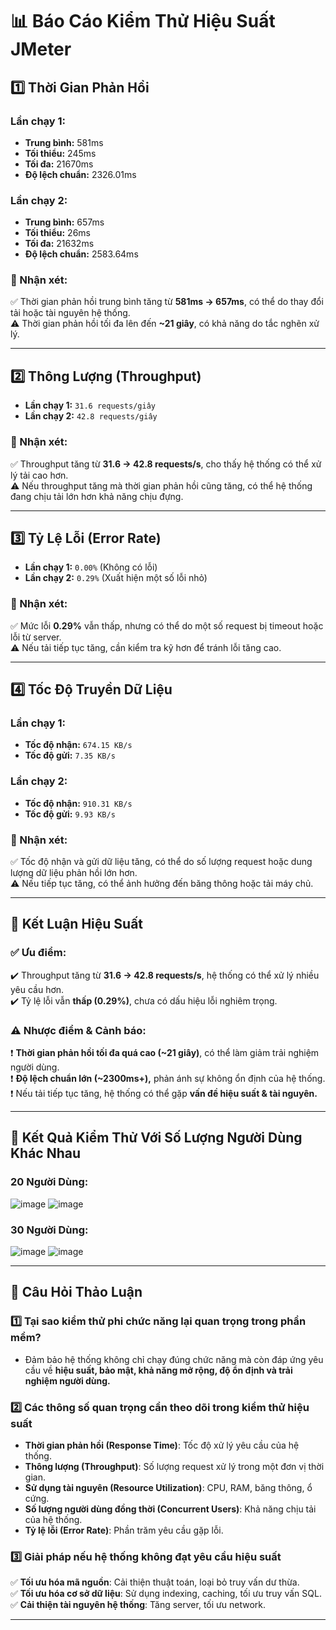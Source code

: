 # 📊 Báo Cáo Kiểm Thử Hiệu Suất JMeter

## 1️⃣ Thời Gian Phản Hồi

### **Lần chạy 1:**
- **Trung bình:** 581ms
- **Tối thiểu:** 245ms
- **Tối đa:** 21670ms
- **Độ lệch chuẩn:** 2326.01ms

### **Lần chạy 2:**
- **Trung bình:** 657ms
- **Tối thiểu:** 26ms
- **Tối đa:** 21632ms
- **Độ lệch chuẩn:** 2583.64ms

### **📌 Nhận xét:**
✅ Thời gian phản hồi trung bình tăng từ **581ms → 657ms**, có thể do thay đổi tải hoặc tài nguyên hệ thống.  
⚠️ Thời gian phản hồi tối đa lên đến **~21 giây**, có khả năng do tắc nghẽn xử lý.

---

## 2️⃣ Thông Lượng (Throughput)

- **Lần chạy 1:** `31.6 requests/giây`
- **Lần chạy 2:** `42.8 requests/giây`

### **📌 Nhận xét:**
✅ Throughput tăng từ **31.6 → 42.8 requests/s**, cho thấy hệ thống có thể xử lý tải cao hơn.  
⚠️ Nếu throughput tăng mà thời gian phản hồi cũng tăng, có thể hệ thống đang chịu tải lớn hơn khả năng chịu đựng.

---

## 3️⃣ Tỷ Lệ Lỗi (Error Rate)

- **Lần chạy 1:** `0.00%` (Không có lỗi)
- **Lần chạy 2:** `0.29%` (Xuất hiện một số lỗi nhỏ)

### **📌 Nhận xét:**
✅ Mức lỗi **0.29%** vẫn thấp, nhưng có thể do một số request bị timeout hoặc lỗi từ server.  
⚠️ Nếu tải tiếp tục tăng, cần kiểm tra kỹ hơn để tránh lỗi tăng cao.

---

## 4️⃣ Tốc Độ Truyền Dữ Liệu

### **Lần chạy 1:**
- **Tốc độ nhận:** `674.15 KB/s`
- **Tốc độ gửi:** `7.35 KB/s`

### **Lần chạy 2:**
- **Tốc độ nhận:** `910.31 KB/s`
- **Tốc độ gửi:** `9.93 KB/s`

### **📌 Nhận xét:**
✅ Tốc độ nhận và gửi dữ liệu tăng, có thể do số lượng request hoặc dung lượng dữ liệu phản hồi lớn hơn.  
⚠️ Nếu tiếp tục tăng, có thể ảnh hưởng đến băng thông hoặc tải máy chủ.

---

## 🔎 Kết Luận Hiệu Suất

### ✅ **Ưu điểm:**
✔️ Throughput tăng từ **31.6 → 42.8 requests/s**, hệ thống có thể xử lý nhiều yêu cầu hơn.  
✔️ Tỷ lệ lỗi vẫn **thấp (0.29%)**, chưa có dấu hiệu lỗi nghiêm trọng.

### ⚠️ **Nhược điểm & Cảnh báo:**
❗ **Thời gian phản hồi tối đa quá cao (~21 giây)**, có thể làm giảm trải nghiệm người dùng.  
❗ **Độ lệch chuẩn lớn (~2300ms+),** phản ánh sự không ổn định của hệ thống.  
❗ Nếu tải tiếp tục tăng, hệ thống có thể gặp **vấn đề hiệu suất & tài nguyên.**

---

## 📌 Kết Quả Kiểm Thử Với Số Lượng Người Dùng Khác Nhau

### **20 Người Dùng:**
![image](https://github.com/user-attachments/assets/d47ed002-4c0b-4b78-bf70-db04730c36cf)
![image](https://github.com/user-attachments/assets/f2267e39-02fe-4443-9803-eaad7f7ddf23)



### **30 Người Dùng:**
![image](https://github.com/user-attachments/assets/46bcca6a-a1ab-441b-826a-8d5fc0469232)
![image](https://github.com/user-attachments/assets/bd31a6a3-a082-428f-b2d4-07763024f84d)


---

## 📝 Câu Hỏi Thảo Luận

### 1️⃣ **Tại sao kiểm thử phi chức năng lại quan trọng trong phần mềm?**
- Đảm bảo hệ thống không chỉ chạy đúng chức năng mà còn đáp ứng yêu cầu về **hiệu suất, bảo mật, khả năng mở rộng, độ ổn định và trải nghiệm người dùng.**

### 2️⃣ **Các thông số quan trọng cần theo dõi trong kiểm thử hiệu suất**
- **Thời gian phản hồi (Response Time)**: Tốc độ xử lý yêu cầu của hệ thống.  
- **Thông lượng (Throughput)**: Số lượng request xử lý trong một đơn vị thời gian.  
- **Sử dụng tài nguyên (Resource Utilization)**: CPU, RAM, băng thông, ổ cứng.  
- **Số lượng người dùng đồng thời (Concurrent Users)**: Khả năng chịu tải của hệ thống.  
- **Tỷ lệ lỗi (Error Rate)**: Phần trăm yêu cầu gặp lỗi.

### 3️⃣ **Giải pháp nếu hệ thống không đạt yêu cầu hiệu suất**
✅ **Tối ưu hóa mã nguồn**: Cải thiện thuật toán, loại bỏ truy vấn dư thừa.  
✅ **Tối ưu hóa cơ sở dữ liệu**: Sử dụng indexing, caching, tối ưu truy vấn SQL.  
✅ **Cải thiện tài nguyên hệ thống**: Tăng server, tối ưu network.  

---
